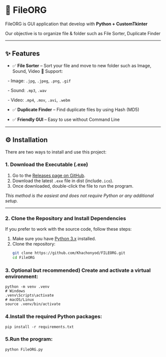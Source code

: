 # 📂 FileORG



FileORG is GUI application that develop with **Python + CustomTkinter**

Our objective is to organize file \& folder such as File Sorter, Duplicate Finder



---



## ✨ Features



- ✅ **File Sorter** – Sort your file and move to new folder such as Image, Sound, Video
 🚀 Support:

  - Image: `.jpg`, `.jpeg`, `.png`, `.gif`

  - Sound: `.mp3`, `.wav`

  - Video: `.mp4`, `.mov`, `.avi`, `.webm`

- ✅ **Duplicate Finder** – Find duplicate files by using Hash (MD5)

- ✅ **Friendly GUI** – Easy to use without Command Line
---

## ⚙️ Installation 

There are two ways to install and use this project: 

### 1. Download the Executable (.exe)

1. Go to the [Releases page on GitHub](https://github.com/Khachonyod/FILEORG).  
2. Download the latest `.exe` file in dist (include`.ico`).  
3. Once downloaded, double-click the file to run the program.  

*This method is the easiest and does not require Python or any additional setup.*

---

### 2. Clone the Repository and Install Dependencies

If you prefer to work with the source code, follow these steps:

1. Make sure you have [Python 3.x](https://www.python.org/downloads/) installed.  
2. Clone the repository:
   ```bash
   git clone https://github.com/Khachonyod/FILEORG.git
   cd FileORG

### 3. Optional but recommended) Create and activate a virtual environment:
    python -m venv .venv
    # Windows
    .venv\Scripts\activate
    # macOS/Linux
    source .venv/bin/activate

### 4.Install the required Python packages:
    pip install -r requirements.txt

### 5.Run the program:
    python FileORG.py

